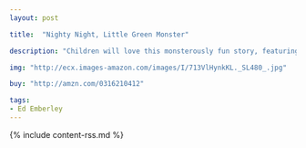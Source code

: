 ```yaml
---
layout: post

title:  "Nighty Night, Little Green Monster"

description: "Children will love this monsterously fun story, featuring die-cuts on every spread. With each turn of the page, readers reveal Little Green Monster’s little yellow eyes, his little red mouth, and even a cute, tiny white monster tooth. Then, when the stars begin to appear, it’s time for bed…so, nighty night, little yellow eyes. Nighty night, little red mouth. Nighty night, cute little white tooth. Sweet dreams!"

img: "http://ecx.images-amazon.com/images/I/713VlHynkKL._SL480_.jpg"

buy: "http://amzn.com/0316210412"

tags:
- Ed Emberley
---
```


{% include content-rss.md %}